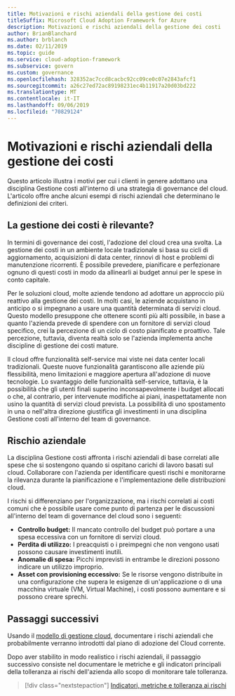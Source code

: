 ```yaml
---
title: Motivazioni e rischi aziendali della gestione dei costi
titleSuffix: Microsoft Cloud Adoption Framework for Azure
description: Motivazioni e rischi aziendali della gestione dei costi
author: BrianBlanchard
ms.author: brblanch
ms.date: 02/11/2019
ms.topic: guide
ms.service: cloud-adoption-framework
ms.subservice: govern
ms.custom: governance
ms.openlocfilehash: 328352ac7ccd8cacbc92cc09ce0c07e2843afcf1
ms.sourcegitcommit: a26c27ed72ac89198231ec4b11917a20d03bd222
ms.translationtype: MT
ms.contentlocale: it-IT
ms.lasthandoff: 09/06/2019
ms.locfileid: "70829124"
---
```

# <a name="cost-management-motivations-and-business-risks"></a>Motivazioni e rischi aziendali della gestione dei costi

Questo articolo illustra i motivi per cui i clienti in genere adottano una disciplina Gestione costi all'interno di una strategia di governance del cloud. L'articolo offre anche alcuni esempi di rischi aziendali che determinano le definizioni dei criteri.

<!-- markdownlint-disable MD026 -->

## <a name="is-cost-management-relevant"></a>La gestione dei costi è rilevante?

In termini di governance dei costi, l'adozione del cloud crea una svolta. La gestione dei costi in un ambiente locale tradizionale si basa su cicli di aggiornamento, acquisizioni di data center, rinnovi di host e problemi di manutenzione ricorrenti. È possibile prevedere, pianificare e perfezionare ognuno di questi costi in modo da allinearli ai budget annui per le spese in conto capitale.

Per le soluzioni cloud, molte aziende tendono ad adottare un approccio più reattivo alla gestione dei costi. In molti casi, le aziende acquistano in anticipo o si impegnano a usare una quantità determinata di servizi cloud. Questo modello presuppone che ottenere sconti più alti possibile, in base a quanto l'azienda prevede di spendere con un fornitore di servizi cloud specifico, crei la percezione di un ciclo di costo pianificato e proattivo. Tale percezione, tuttavia, diventa realtà solo se l'azienda implementa anche discipline di gestione dei costi mature.

Il cloud offre funzionalità self-service mai viste nei data center locali tradizionali. Queste nuove funzionalità garantiscono alle aziende più flessibilità, meno limitazioni e maggiore apertura all'adozione di nuove tecnologie. Lo svantaggio delle funzionalità self-service, tuttavia, è la possibilità che gli utenti finali superino inconsapevolmente i budget allocati o che, al contrario, per intervenute modifiche ai piani, inaspettatamente non usino la quantità di servizi cloud prevista. La possibilità di uno spostamento in una o nell'altra direzione giustifica gli investimenti in una disciplina Gestione costi all'interno del team di governance.

## <a name="business-risk"></a>Rischio aziendale

La disciplina Gestione costi affronta i rischi aziendali di base correlati alle spese che si sostengono quando si ospitano carichi di lavoro basati sul cloud. Collaborare con l'azienda per identificare questi rischi e monitorarne la rilevanza durante la pianificazione e l'implementazione delle distribuzioni cloud.

I rischi si differenziano per l'organizzazione, ma i rischi correlati ai costi comuni che è possibile usare come punto di partenza per le discussioni all'interno del team di governance del cloud sono i seguenti:

- **Controllo budget:** Il mancato controllo del budget può portare a una spesa eccessiva con un fornitore di servizi cloud.
- **Perdita di utilizzo:** I preacquisti o i preimpegni che non vengono usati possono causare investimenti inutili.
- **Anomalie di spesa:** Picchi imprevisti in entrambe le direzioni possono indicare un utilizzo improprio.
- **Asset con provisioning eccessivo:** Se le risorse vengono distribuite in una configurazione che supera le esigenze di un'applicazione o di una macchina virtuale (VM, Virtual Machine), i costi possono aumentare e si possono creare sprechi.

## <a name="next-steps"></a>Passaggi successivi

Usando il [modello di gestione cloud](./template.md), documentare i rischi aziendali che probabilmente verranno introdotti dal piano di adozione del Cloud corrente.

Dopo aver stabilito in modo realistico i rischi aziendali, il passaggio successivo consiste nel documentare le metriche e gli indicatori principali della tolleranza ai rischi dell'azienda allo scopo di monitorare tale tolleranza.

> [!div class="nextstepaction"]
> [Indicatori, metriche e tolleranza ai rischi](./metrics-tolerance.md)
